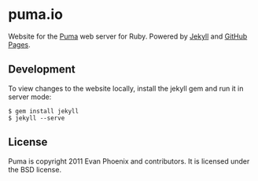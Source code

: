 # puma.io

Website for the [Puma](http://puma.io) web server for Ruby. Powered by [Jekyll](https://github.com/mojombo/jekyll) and [GitHub Pages](http://pages.github.com).

## Development

To view changes to the website locally, install the jekyll gem and run it in
server mode:

    $ gem install jekyll
    $ jekyll --serve

## License

Puma is copyright 2011 Evan Phoenix and contributors. It is licensed under the BSD license.

